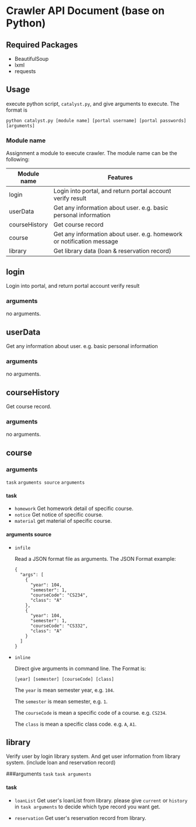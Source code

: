 # Crawler API Document (base on Python)
## Required Packages
- BeautifulSoup
- lxml
- requests

## Usage
execute python script, `catalyst.py`, and give arguments to execute. The format is

```
python catalyst.py [module name] [portal username] [portal passwords] [arguments]
```

### Module name
Assignment a module to execute crawler. The module name can be the following:

Module name   | Features
------------- | ---------------------------------------------------------------------
login         | Login into portal, and return portal account verify result
userData      | Get any information about user. e.g. basic personal information
courseHistory | Get course record
course        | Get any information about user. e.g. homework or notification message
library       | Get library data (loan & reservation record)

## login
Login into portal, and return portal account verify result

### arguments
no arguments.

## userData
Get any information about user. e.g. basic personal information

### arguments
no arguments.

## courseHistory
Get course record.

### arguments
no arguments.

## course
### arguments
`task` `arguments source` `arguments`

#### task
- `homework` Get homework detail of specific course.
- `notice` Get notice of specific course.
- `material` get material of specific course.

#### arguments source
- `infile`

  Read a JSON format file as arguments. The JSON Format example:

  ```
  {
    "args": [
      {
        "year": 104,
        "semester": 1,
        "courseCode": "CS234",
        "class": "A"
      },
      {
        "year": 104,
        "semester": 1,
        "courseCode": "CS332",
        "class": "A"
      }
    ]
  }
  ```

- `inline`

  Direct give arguments in command line. The Format is:

  ```
  [year] [semester] [courseCode] [class]
  ```

  The `year` is mean semester year, e.g. `104`.

  The `semester` is mean semester, e.g. `1`.

  The `courseCode` is mean a specific code of a course. e.g. `CS234`.

  The `class` is mean a specific class code. e.g. `A`, `A1`.


## library

Verify user by login library system. And get user information from library system. (include loan  and reservation record)

###arguments
`task` `task arguments`

#### task
+ `loanList` Get user's loanList from library. please give `current` or `history` in `task arguments` to decide which type record you want get.

+ `reservation` Get user's reservation record from library.
